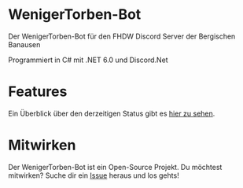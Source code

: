 # WenigerTorben-Bot
Der WenigerTorben-Bot für den FHDW Discord Server der Bergischen Banausen

Programmiert in C# mit .NET 6.0 und Discord.Net

# Features
Ein Überblick über den derzeitigen Status gibt es [hier zu sehen](https://github.com/Kitt3120/WenigerTorben-Bot/projects/1).

# Mitwirken
Der WenigerTorben-Bot ist ein Open-Source Projekt.
Du möchtest mitwirken?
Suche dir ein [Issue](https://github.com/Kitt3120/WenigerTorben-Bot/issues) heraus und los gehts!

